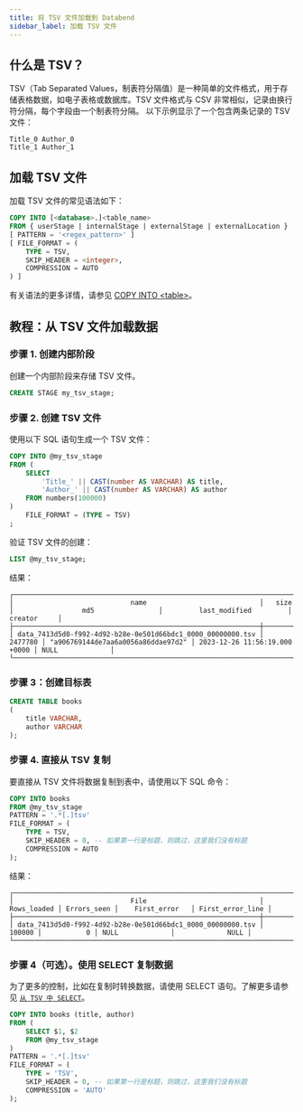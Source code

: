 ```yaml
---
title: 将 TSV 文件加载到 Databend
sidebar_label: 加载 TSV 文件
---
```


## 什么是 TSV？

TSV（Tab Separated Values，制表符分隔值）是一种简单的文件格式，用于存储表格数据，如电子表格或数据库。TSV 文件格式与 CSV 非常相似，记录由换行符分隔，每个字段由一个制表符分隔。
以下示例显示了一个包含两条记录的 TSV 文件：

```text
Title_0	Author_0
Title_1	Author_1
```


## 加载 TSV 文件

加载 TSV 文件的常见语法如下：

```sql
COPY INTO [<database>.]<table_name>
FROM { userStage | internalStage | externalStage | externalLocation }
[ PATTERN = '<regex_pattern>' ]
[ FILE_FORMAT = (
    TYPE = TSV,
    SKIP_HEADER = <integer>,
    COMPRESSION = AUTO
) ]
```
有关语法的更多详情，请参见 [COPY INTO <table\>](/sql/sql-commands/dml/dml-copy-into-table)。

## 教程：从 TSV 文件加载数据

### 步骤 1. 创建内部阶段

创建一个内部阶段来存储 TSV 文件。
```sql
CREATE STAGE my_tsv_stage;
```

### 步骤 2. 创建 TSV 文件

使用以下 SQL 语句生成一个 TSV 文件：
```sql
COPY INTO @my_tsv_stage 
FROM (
    SELECT 
        'Title_' || CAST(number AS VARCHAR) AS title,
        'Author_' || CAST(number AS VARCHAR) AS author
    FROM numbers(100000)
)
    FILE_FORMAT = (TYPE = TSV)
;
```
验证 TSV 文件的创建：
```sql
LIST @my_tsv_stage;
```

结果：
```text
┌───────────────────────────────────────────────────────────────────────────────────────────────────────────────────────────────────────────────────────────────┐
│                             name                            │   size  │                 md5                │         last_modified         │      creator     │
├─────────────────────────────────────────────────────────────┼─────────┼────────────────────────────────────┼───────────────────────────────┼──────────────────┤
│ data_7413d5d0-f992-4d92-b28e-0e501d66bdc1_0000_00000000.tsv │ 2477780 │ "a906769144de7aa6a0056a86ddae97d2" │ 2023-12-26 11:56:19.000 +0000 │ NULL             │
└───────────────────────────────────────────────────────────────────────────────────────────────────────────────────────────────────────────────────────────────┘
```

### 步骤 3：创建目标表

```sql
CREATE TABLE books
(
    title VARCHAR,
    author VARCHAR
);
```
### 步骤 4. 直接从 TSV 复制

要直接从 TSV 文件将数据复制到表中，请使用以下 SQL 命令：
```sql
COPY INTO books
FROM @my_tsv_stage
PATTERN = '.*[.]tsv'
FILE_FORMAT = (
    TYPE = TSV,
    SKIP_HEADER = 0, -- 如果第一行是标题，则跳过，这里我们没有标题
    COMPRESSION = AUTO
);
```

结果：
```text
┌───────────────────────────────────────────────────────────────────────────────────────────────────────────────────────────────┐
│                             File                            │ Rows_loaded │ Errors_seen │    First_error   │ First_error_line │
├─────────────────────────────────────────────────────────────┼─────────────┼─────────────┼──────────────────┼──────────────────┤
│ data_7413d5d0-f992-4d92-b28e-0e501d66bdc1_0000_00000000.tsv │      100000 │           0 │ NULL             │             NULL │
└───────────────────────────────────────────────────────────────────────────────────────────────────────────────────────────────┘
```

### 步骤 4（可选）。使用 SELECT 复制数据

为了更多的控制，比如在复制时转换数据，请使用 SELECT 语句。了解更多请参见 [`从 TSV 中 SELECT`](../04-transform/02-querying-tsv.md)。
```sql
COPY INTO books (title, author)
FROM (
    SELECT $1, $2 
    FROM @my_tsv_stage
)
PATTERN = '.*[.]tsv'
FILE_FORMAT = (
    TYPE = 'TSV',
    SKIP_HEADER = 0, -- 如果第一行是标题，则跳过，这里我们没有标题
    COMPRESSION = 'AUTO'
);
```